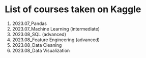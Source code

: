 # List of courses taken on Kaggle

1. 2023.07_Pandas
2. 2023.07_Machine Learning (intermediate)
3. 2023.08_SQL (advanced)
4. 2023.08_Feature Engineering (advanced)
5. 2023.08_Data Cleaning
6. 2023.08_Data Visualization
